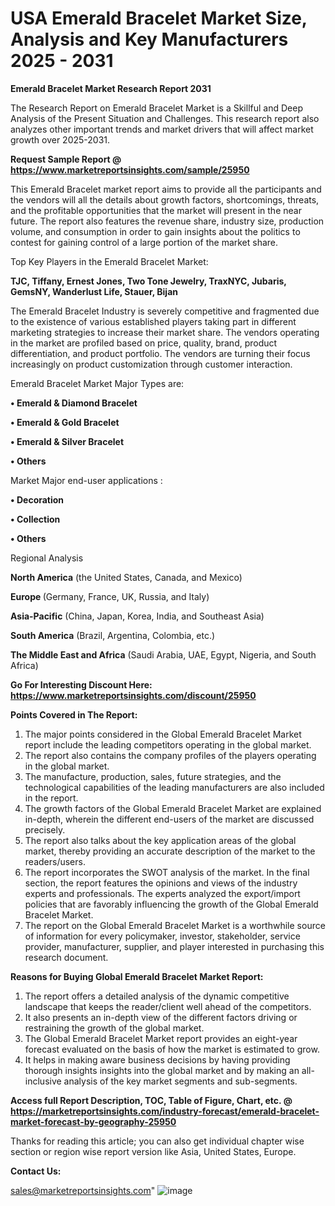 # USA Emerald Bracelet Market Size, Analysis and Key Manufacturers 2025 - 2031

<strong>Emerald Bracelet Market Research Report 2031</strong>

The Research Report on Emerald Bracelet Market is a Skillful and Deep Analysis of the Present Situation and Challenges. This research report also analyzes other important trends and market drivers that will affect market growth over 2025-2031.

<strong>Request Sample Report @ <a href=https://www.marketreportsinsights.com/sample/25950>https://www.marketreportsinsights.com/sample/25950</a></strong>

This Emerald Bracelet market report aims to provide all the participants and the vendors will all the details about growth factors, shortcomings, threats, and the profitable opportunities that the market will present in the near future. The report also features the revenue share, industry size, production volume, and consumption in order to gain insights about the politics to contest for gaining control of a large portion of the market share.

Top Key Players in the Emerald Bracelet Market:

<strong>TJC, Tiffany, Ernest Jones, Two Tone Jewelry, TraxNYC, Jubaris, GemsNY, Wanderlust Life, Stauer, Bijan</strong>

The Emerald Bracelet Industry is severely competitive and fragmented due to the existence of various established players taking part in different marketing strategies to increase their market share. The vendors operating in the market are profiled based on price, quality, brand, product differentiation, and product portfolio. The vendors are turning their focus increasingly on product customization through customer interaction.

Emerald Bracelet Market Major Types are:

<strong>• Emerald & Diamond Bracelet

• Emerald & Gold Bracelet

• Emerald & Silver Bracelet

• Others</strong>

Market Major end-user applications :

<strong>• Decoration

• Collection

• Others</strong>

Regional Analysis

</u><strong><b>North America</b></strong> (the United States, Canada, and Mexico)

<strong><b>Europe </b></strong>(Germany, France, UK, Russia, and Italy)

<strong><b>Asia-Pacific</b></strong> (China, Japan, Korea, India, and Southeast Asia)

<strong><b>South America</b></strong> (Brazil, Argentina, Colombia, etc.)

<strong><b>The Middle East and Africa</b></strong> (Saudi Arabia, UAE, Egypt, Nigeria, and South Africa)

<strong>Go For Interesting Discount Here: <a href=https://www.marketreportsinsights.com/discount/25950>https://www.marketreportsinsights.com/discount/25950</a></strong>

<strong>Points Covered in The Report:</strong>
<ol>
  <li>The major points considered in the Global Emerald Bracelet Market report include the leading competitors operating in the global market.</li>
  <li>The report also contains the company profiles of the players operating in the global market.</li>
  <li>The manufacture, production, sales, future strategies, and the technological capabilities of the leading manufacturers are also included in the report.</li>
  <li>The growth factors of the Global Emerald Bracelet Market are explained in-depth, wherein the different end-users of the market are discussed precisely.</li>
  <li>The report also talks about the key application areas of the global market, thereby providing an accurate description of the market to the readers/users.</li>
  <li>The report incorporates the SWOT analysis of the market. In the final section, the report features the opinions and views of the industry experts and professionals. The experts analyzed the export/import policies that are favorably influencing the growth of the Global Emerald Bracelet Market.</li>
  <li>The report on the Global Emerald Bracelet Market is a worthwhile source of information for every policymaker, investor, stakeholder, service provider, manufacturer, supplier, and player interested in purchasing this research document.</li>
</ol>
<strong>Reasons for Buying Global Emerald Bracelet Market Report:</strong>

<ol>
  <li>The report offers a detailed analysis of the dynamic competitive landscape that keeps the reader/client well ahead of the competitors.</li>
  <li>It also presents an in-depth view of the different factors driving or restraining the growth of the global market.</li>
  <li>The Global Emerald Bracelet Market report provides an eight-year forecast evaluated on the basis of how the market is estimated to grow.</li>
  <li>It helps in making aware business decisions by having providing thorough insights insights into the global market and by making an all-inclusive analysis of the key market segments and sub-segments.</li>
</ol>
<strong>Access full Report Description, TOC, Table of Figure, Chart, etc. @ <a href=https://marketreportsinsights.com/industry-forecast/emerald-bracelet-market-forecast-by-geography-25950>https://marketreportsinsights.com/industry-forecast/emerald-bracelet-market-forecast-by-geography-25950</a></strong>


Thanks for reading this article; you can also get individual chapter wise section or region wise report version like Asia, United States, Europe.

<strong>Contact Us:</strong>

sales@marketreportsinsights.com"
![image](https://github.com/user-attachments/assets/850f286f-54cd-4488-a87c-382ec86236c9)
